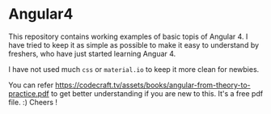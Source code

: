 # Angular4

This repository contains working examples of basic topis of Angular 4. I have tried to keep it as simple as possible to make it easy to understand by freshers, who have just started learning Anguar 4. 

I have not used much `css` or `material.io` to keep it more clean for newbies.

You can refer https://codecraft.tv/assets/books/angular-from-theory-to-practice.pdf to get better understanding if you are new to this. It's a free pdf file. :) Cheers !
